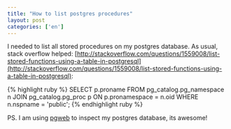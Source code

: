 ```yaml
---
title: "How to list postgres procedures"
layout: post
categories: ['en']
---
```


I needed to list all stored procedures on my postgres database. As usual, stack overflow helped:
[http://stackoverflow.com/questions/1559008/list-stored-functions-using-a-table-in-postgresql](http://stackoverflow.com/questions/1559008/list-stored-functions-using-a-table-in-postgresql):

{% highlight ruby %}
SELECT  p.proname
FROM    pg_catalog.pg_namespace n
JOIN    pg_catalog.pg_proc p
ON      p.pronamespace = n.oid
WHERE   n.nspname = 'public';
{% endhighlight ruby %}

PS. I am using [pgweb](https://github.com/sosedoff/pgweb) to inspect my postgres database, its awesome!
